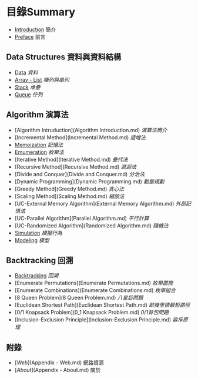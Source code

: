 # 目錄Summary

* [Introduction](README.md)  簡介
* [Preface](Preface.md)  前言

## Data Structures 資料與資料結構
* [Data](Data.md) *資料*
* [Array - List](Array.md) *陣列與串列*
* [Stack](Stack.md) *堆疊*
* [Queue](Queue.md) *佇列*

## Algorithm 演算法
* [Algorithm Intruduction](Algorithm Introduction.md) *演算法簡介*
* [Incremental Method](Incremental Method.md) *遞增法*
* [Memoization](Memorization.md) *記憶法*
* [Emumeration](Enumeration.md) *枚舉法*
* [Iterative Method](Iterative Method.md) *疊代法*
* [Recursive Method](Recursive Method.md) *遞迴法*
* [Divide and Conquer](Divide and Conquer.md) *分治法*
* [Dynamic Programming](Dynamic Programming.md) *動態規劃*
* [Greedy Method](Greedy Method.md) *貪心法*
* [Scaling Method](Scaling Method.md) *縮放法*
* [UC-External Memory Algorithm](External Memory Algorithm.md) *外部記憶法*
* [UC-Parallel Algorithm](Parallel Algorithm.md) *平行計算*
* [UC-Randomized Algorithm](Randomized Algorithm.md) *隨機法*
* [Simulation](Simulation.md) *模擬行為*
* [Modeling](Modeling.md) *模型*

## Backtracking 回溯
* [Backtracking](Backtracking.md) *回溯*
* [Enumerate Permutations](Enumerate Permutations.md) *枚舉置換*
* [Enumerate Combinations](Enumerate Combinations.md) *枚舉組合*
* [8 Queen Problem](8 Queen Problem.md) *八皇后問題*
* [Euclidean Shortest Path](Euclidean Shortest Path.md) *歐幾里德最短路徑*
* [0/1 Knapsack Problem](0_1 Knapsack Problem.md) *0/1背包問題*
* [Inclusion-Exclusion Principle](Inclusion-Exclusion Principle.md) *容斥原理*

## 附錄
* [*Web*](Appendix - Web.md) 網路資源
* [*About*](Appendix - About.md) 關於


